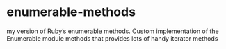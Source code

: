 # enumerable-methods
my version of Ruby’s enumerable methods. Custom implementation of the Enumerable module methods that provides lots of handy iterator methods
